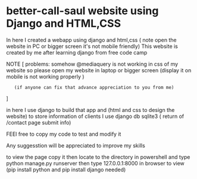 # better-call-saul website using Django and HTML,CSS
In here I created a webapp using django and html,css ( note open the website in PC or bigger screen it's not mobile friendly)
This website is created by me after learning django from free code camp 

NOTE [ problems: somehow @mediaquery is not working in css of my website
      so please open my website in laptop or bigger screen (display it on mobile is not working properly )
	
       (if anyone can fix that advance appreciation to you from me)
 ]


in here I use django to build that app and (html and css to design the website)
to store information of clients I use django db sqlite3 ( return of  /contact page submit info)

FEEl free to copy my code to  test and modify it

Any suggesstion will be appreciated to improve my skills

to view the page  copy it then locate to the directory in powershell and type python manage.py runserver then type 127.0.0.1:8000 in browser to view (pip install python and pip install django needed)
